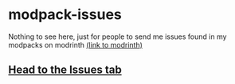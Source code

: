 # modpack-issues
Nothing to see here, just for people to send me issues found in my modpacks on modrinth
[(link to modrinth)](https://modrinth.com/user/neek8044/modpacks)


## [Head to the Issues tab](https://github.com/neek8044/modpack-issues/issues)
